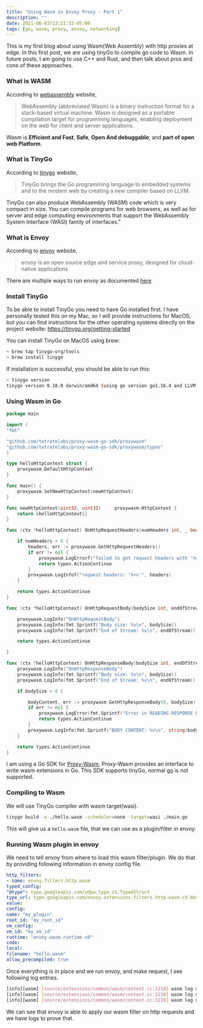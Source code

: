 ```yaml
---
title: "Using Wasm in Envoy Proxy - Part 1"
description: ""
date: 2021-06-03T13:21:32-05:00
tags: [go, wasm, proxy, envoy, networking]
---
```


This is my first blog about using Wasm(Web Assembly) with http proxies at edge. In this first post, we are using tinyGo to compile go code to Wasm. In future posts, I am going to use C++ and Rust, and then talk about pros and cons of these approaches.

### What is WASM

According to [webassembly](https://webassembly.org) website,

> WebAssembly (abbreviated Wasm) is a binary instruction format for a stack-based virtual machine. Wasm is designed as a portable compilation target for programming languages, enabling deployment on the web for client and server applications.

Wasm is **Efficient and Fast**, **Safe**, **Open And debuggable**, and **part of open web Platform**. 

### What is TinyGo

According to [tinygo](https://tinygo.org) website, 

> TinyGo brings the Go programming language to embedded systems and to the modern web by creating a new compiler based on LLVM.

TinyGo can also produce WebAssembly (WASM) code which is very compact in size. You can compile programs for web browsers, as well as for server and edge computing environments that support the WebAssembly System Interface (WASI) family of interfaces.” 

### What is Envoy

According to [envoy](https://www.envoyproxy.io) website,

> envoy is an open source edge and service proxy, designed for cloud-native applications

There are multiple ways to run envoy as documented [here](https://www.envoyproxy.io/docs/envoy/latest/start/install) 

### Install TinyGo

To be able to install TinyGo you need to have Go installed first. I have personally tested this on my Mac, so I will provide instructions for MacOS, but you can find instructions for the other operating systems directly on the project website: https://tinygo.org/getting-started

You can install TinyGo on MacOS using brew:

```sh
~ brew tap tinygo-org/tools
~ brew install tinygo
```
If installation is successful, you should be able to run this:

```sh
~ tinygo version
tinygo version 0.18.0 darwin/amd64 (using go version go1.16.4 and LLVM version 11.0.0)
```

### Using Wasm in Go

```go
package main

import (
"fmt"

"github.com/tetratelabs/proxy-wasm-go-sdk/proxywasm"
"github.com/tetratelabs/proxy-wasm-go-sdk/proxywasm/types"
)

type helloHttpContext struct {
	proxywasm.DefaultHttpContext
}

func main() {
	proxywasm.SetNewHttpContext(newHttpContext)
}

func newHttpContext(uint32, uint32) 	proxywasm.HttpContext {
	return &helloHttpContext{}
}

func (ctx *helloHttpContext) OnHttpRequestHeaders(numHeaders int, _ bool) types.Action {

    if numHeaders > 0 {
        headers, err := proxywasm.GetHttpRequestHeaders()
        if err != nil {
            proxywasm.LogErrorf("failed to get request headers with '%v'", err)
            return types.ActionContinue
        }
        proxywasm.LogInfof("request headers: '%+v'", headers)
    }

    return types.ActionContinue
}

func (ctx *helloHttpContext) OnHttpRequestBody(bodySize int, endOfStream bool) types.Action {

    proxywasm.LogInfo("OnHttpRequestBody")
    proxywasm.LogInfo(fmt.Sprintf("Body size: %v\n", bodySize))
    proxywasm.LogInfo(fmt.Sprintf("End of Stream: %v\n", endOfStream))

    return types.ActionContinue

}

func (ctx *helloHttpContext) OnHttpResponseBody(bodySize int, endOfStream bool) types.Action {
    proxywasm.LogInfo("OnHttpResponseBody")
    proxywasm.LogInfo(fmt.Sprintf("Body size: %v\n", bodySize))
    proxywasm.LogInfo(fmt.Sprintf("End of Stream: %v\n", endOfStream))

    if bodySize > 0 {

        bodyContent, err := proxywasm.GetHttpResponseBody(0, bodySize)
        if err != nil {
            proxywasm.LogError(fmt.Sprintf("Error in READING RESPONSE BODY: %v\n", err))
            return types.ActionContinue
        }
        proxywasm.LogInfo(fmt.Sprintf("BODY CONTENT: %v\n", string(bodyContent)))
    }

    return types.ActionContinue
}
```

I am using a Go SDK for [Proxy-Wasm](https://github.com/proxy-wasm/spec),  Proxy-Wasm provides an interface to write wasm extensions in Go. This SDK supports tinyGo, normal [go](https://golang.org) is not supported.

### Compiling to Wasm

We will use TinyGo compiler with wasm target(wasi). 

```sh
tinygo build -o ./hello.wasm -scheduler=none -target=wasi ./main.go
```

This will give us a `hello.wasm` file, that we can use as a plugin/filter in envoy.

### Running Wasm plugin in envoy

We need to tell envoy from where to load this wasm filter/plugin. We do that by providing following information in envoy config file.

```yaml
http_filters:
- name: envoy.filters.http.wasm
typed_config:
"@type": type.googleapis.com/udpa.type.v1.TypedStruct
type_url: type.googleapis.com/envoy.extensions.filters.http.wasm.v3.Wasm
value:
config:
name: "my_plugin"
root_id: "my_root_id"
vm_config:
vm_id: "my_vm_id"
runtime: "envoy.wasm.runtime.v8"
code:
local:
filename: "hello.wasm"
allow_precompiled: true
```

Once everything is in place and we run envoy,  and make request, I see following log entries.

```sh
[info][wasm] [source/extensions/common/wasm/context.cc:1218] wasm log my_plugin my_root_id my_vm_id: OnHttpResponseBody
[info][wasm] [source/extensions/common/wasm/context.cc:1218] wasm log my_plugin my_root_id my_vm_id: Body size: 19
[info][wasm] [source/extensions/common/wasm/context.cc:1218] wasm log my_plugin my_root_id my_vm_id: BODY CONTENT: 404 page not found
```

We can see that envoy is able to apply our wasm filter on  http requests and we have logs to prove that.
